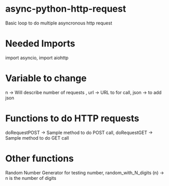 # async-python-http-request
Basic loop to do multiple asyncronous http request

# Needed Imports
import asyncio,
import aiohttp

# Variable to change
n -> Will describe number of requests ,
url -> URL to for call,
json -> to add json

# Functions to do HTTP requests
doRequestPOST -> Sample method to do POST call,
doRequestGET -> Sample method to do GET call

# Other functions
Random Number Generator for testing number,
random_with_N_digits (n) -> n is the number of digits
